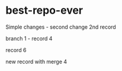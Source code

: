 # best-repo-ever
Simple changes - second change 2nd record

branch 1 - record 4

record 6





new record with merge 4
